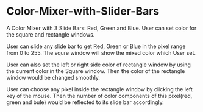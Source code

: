 # Color-Mixer-with-Slider-Bars
A Color Mixer with 3 Slide Bars: Red, Green and Blue. User can set color for the square and rectangle windows.

User can slide any slide bar to get Red, Green or Blue in the pixel range from 0 to 255. The squre window will show the mixed color which User set.

User can also set the left or right side color of rectangle window by using the current color in the Square window. Then the color of the rectangle window would be changed smoothly. 

User can choose any pixel inside the rectangle window by clicking the left key of the mouse. Then the number of color components of this pixel(red, green and bule) would be reflected to its slide bar accordingly. 



